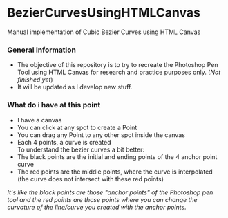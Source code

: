 # BezierCurvesUsingHTMLCanvas
 Manual implementation of Cubic Bezier Curves using HTML Canvas

### General Information
* The objective of this repository is to try to recreate the Photoshop Pen Tool using HTML Canvas for research and practice purposes only. (_Not finished yet_)
* It will be updated as I develop new stuff.

### What do i have at this point
- I have a canvas
- You can click at any spot to create a Point
- You can drag any Point to any other spot inside the canvas
- Each 4 points, a curve is created  
To understand the bezier curves a bit better:  
- The black points are the initial and ending points of the 4 anchor point curve
- The red points are the middle points, where the curve is interpolated (the curve does not intersect with these red points)  

_It's like the black points are those "anchor points" of the Photoshop pen tool and the red points are those points where you can change the curvature of the line/curve you created with the anchor points._